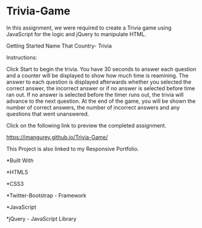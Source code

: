 # Trivia-Game
In this assignment, we were required to create a Trivia game using JavaScript for the logic and jQuery to manipulate HTML.

Getting Started Name That Country- Trivia

Instructions:

Click Start to begin the trivia. You have 30 seconds to answer each question and a counter will be displayed to show how much time is reamining. The answer to each question is displayed afterwards whether you selected the correct answer, the incorrect answer or if no answer is selected before time ran out. If no answer is selected before the timer runs out, the trivia will advance to the next question. At the end of the game, you will be shown the number of correct answers, the number of incorrect answers and any questions that went unanswered.

Click on the following link to preview the completed assignment.

https://imangurey.github.io/Trivia-Game/

This Project is also linked to my Responsive Portfolio.

*Built With

*HTML5

*CSS3

*Twitter-Bootstrap - Framework

*JavaScript

*jQuery - JavaScript Library